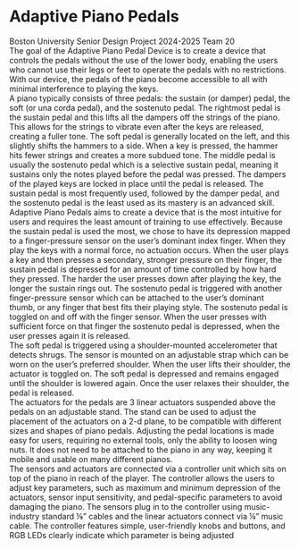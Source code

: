 # Adaptive Piano Pedals
Boston University Senior Design Project 2024-2025 Team 20  
	The goal of the Adaptive Piano Pedal Device is to create a device that controls the pedals without the use of the lower body, enabling the users who cannot use their legs or feet to operate the pedals with no restrictions. With our device, the pedals of the piano become accessible to all with minimal interference to playing the keys.   
	A piano typically consists of three pedals: the sustain (or damper) pedal, the soft (or una corda pedal), and the sostenuto pedal. The rightmost pedal is the sustain pedal and this lifts all the dampers off the strings of the piano. This allows for the strings to vibrate even after the keys are released, creating a fuller tone. The soft pedal is generally located on the left, and this slightly shifts the hammers to a side. When a key is pressed, the hammer hits fewer strings and creates a more subdued tone. The middle pedal is usually the sostenuto pedal which is a selective sustain pedal, meaning it sustains only the notes played before the pedal was pressed. The dampers of the played keys are locked in place until the pedal is released. The sustain pedal is most frequently used, followed by the damper pedal, and the sostenuto pedal is the least used as its mastery is an advanced skill.   
	Adaptive Piano Pedals aims to create a device that is the most intuitive for users and requires the least amount of training to use effectively. Because the sustain pedal is used the most, we chose to have its depression mapped to a finger-pressure sensor on the user’s dominant index finger. When they play the keys with a normal force, no actuation occurs. When the user plays a key and then presses a secondary, stronger pressure on their finger, the sustain pedal is depressed for an amount of time controlled by how hard they pressed. The harder the user presses down after playing the key, the longer the sustain rings out. 
The sostenuto pedal is triggered with another finger-pressure sensor which can be attached to the user’s dominant thumb, or any finger that best fits their playing style. The sostenuto pedal is toggled on and off with the finger sensor. When the user presses with sufficient force on that finger the sostenuto pedal is depressed, when the user presses again it is released.    
	The soft pedal is triggered using a shoulder-mounted accelerometer that detects shrugs. The sensor is mounted on an adjustable strap which can be worn on the user’s preferred shoulder. When the user lifts their shoulder, the actuator is toggled on. The soft pedal is depressed and remains engaged until the shoulder is lowered again. Once the user relaxes their shoulder, the pedal is released.  
	The actuators for the pedals are 3 linear actuators suspended above the pedals on an adjustable stand. The stand can be used to adjust the placement of the actuators on a 2-d plane, to be compatible with different sizes and shapes of piano pedals. Adjusting the pedal locations is made easy for users, requiring no external tools, only the ability to loosen wing nuts. It does not need to be attached to the piano in any way, keeping it mobile and usable on many different pianos.   
	The sensors and actuators are connected via a controller unit which sits on top of the piano in reach of the player. The controller allows the users to adjust key parameters, such as maximum and minimum depression of the actuators, sensor input sensitivity, and pedal-specific parameters to avoid damaging the piano. The sensors plug in to the controller using music-industry standard ⅛” cables and the linear actuators connect via ¼” music cable. The controller features simple, user-friendly knobs and buttons, and RGB LEDs clearly indicate which parameter is being adjusted
